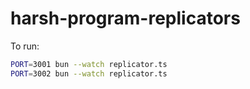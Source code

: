 # harsh-program-replicators

To run:

```bash
PORT=3001 bun --watch replicator.ts
PORT=3002 bun --watch replicator.ts
```